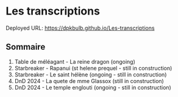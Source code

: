 # Les transcriptions

Deployed URL: https://dpkbulb.github.io/Les-transcriptions

## Sommaire

1. Table de méléagant - La reine dragon (ongoing)
2. Starbreaker - Rapanui (st helene prequel - still in construction)
3. Starbreaker - Le saint hélène (ongoing - still in construction)
4. DnD 2024 - La quete de mme Glassox (still in construction)
5. DnD 2024 - Le temple englouti (ongoing - still in construction)

